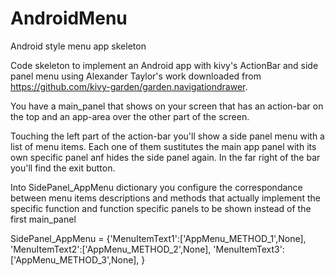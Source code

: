 AndroidMenu
===========

Android style menu app skeleton


Code skeleton to implement an Android app with kivy's ActionBar and side panel menu using Alexander Taylor's work downloaded from https://github.com/kivy-garden/garden.navigationdrawer.

You have a main_panel that shows on your screen that has an action-bar on the top and an app-area over the other part of the screen.

Touching the left part of the action-bar you'll show a side panel menu with a list of menu items. Each one of them sustitutes the main app panel with its own specific panel anf hides the side panel again. 
In the far right of the bar you'll find the exit button.

Into SidePanel_AppMenu dictionary you configure the correspondance between menu items descriptions and methods that actually implement the specific function and function specific panels to be shown instead of the first main_panel

SidePanel_AppMenu = {'MenuItemText1':['AppMenu_METHOD_1',None],
                     'MenuItemText2':['AppMenu_METHOD_2',None],
                     'MenuItemText3':['AppMenu_METHOD_3',None],
                     }
                     
                     
